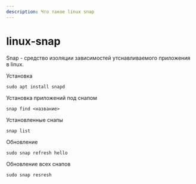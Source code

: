 ```yaml
---
description: Что такое linux snap
---
```

# linux-snap

Snap - средство изоляции зависимостей утснавливаемого приложения в linux.

Установка

`sudo apt install snapd`

Установка приложений под снапом

`snap find <название>`

Установленные снапы

`snap list`

Обновление 

`sudo snap refresh hello`

Обновление всех снапов

`sudo snap resresh`
